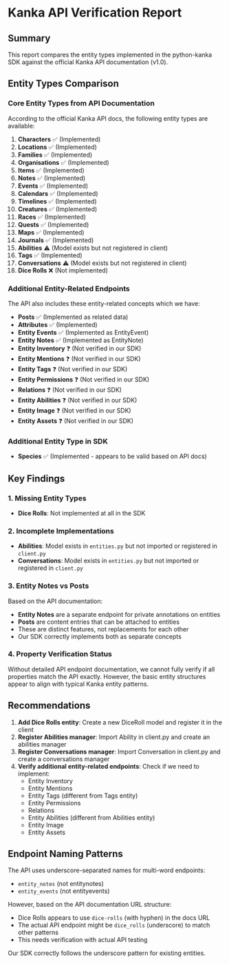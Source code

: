 # Kanka API Verification Report

## Summary

This report compares the entity types implemented in the python-kanka SDK against the official Kanka API documentation (v1.0).

## Entity Types Comparison

### Core Entity Types from API Documentation

According to the official Kanka API docs, the following entity types are available:

1. **Characters** ✅ (Implemented)
2. **Locations** ✅ (Implemented)
3. **Families** ✅ (Implemented) 
4. **Organisations** ✅ (Implemented)
5. **Items** ✅ (Implemented)
6. **Notes** ✅ (Implemented)
7. **Events** ✅ (Implemented)
8. **Calendars** ✅ (Implemented)
9. **Timelines** ✅ (Implemented)
10. **Creatures** ✅ (Implemented)
11. **Races** ✅ (Implemented)
12. **Quests** ✅ (Implemented)
13. **Maps** ✅ (Implemented)
14. **Journals** ✅ (Implemented)
15. **Abilities** ⚠️ (Model exists but not registered in client)
16. **Tags** ✅ (Implemented)
17. **Conversations** ⚠️ (Model exists but not registered in client)
18. **Dice Rolls** ❌ (Not implemented)

### Additional Entity-Related Endpoints

The API also includes these entity-related concepts which we have:

- **Posts** ✅ (Implemented as related data)
- **Attributes** ✅ (Implemented)
- **Entity Events** ✅ (Implemented as EntityEvent)
- **Entity Notes** ✅ (Implemented as EntityNote)
- **Entity Inventory** ❓ (Not verified in our SDK)
- **Entity Mentions** ❓ (Not verified in our SDK)
- **Entity Tags** ❓ (Not verified in our SDK)
- **Entity Permissions** ❓ (Not verified in our SDK)
- **Relations** ❓ (Not verified in our SDK)
- **Entity Abilities** ❓ (Not verified in our SDK)
- **Entity Image** ❓ (Not verified in our SDK)
- **Entity Assets** ❓ (Not verified in our SDK)

### Additional Entity Type in SDK

- **Species** ✅ (Implemented - appears to be valid based on API docs)

## Key Findings

### 1. Missing Entity Types
- **Dice Rolls**: Not implemented at all in the SDK

### 2. Incomplete Implementations
- **Abilities**: Model exists in `entities.py` but not imported or registered in `client.py`
- **Conversations**: Model exists in `entities.py` but not imported or registered in `client.py`

### 3. Entity Notes vs Posts
Based on the API documentation:
- **Entity Notes** are a separate endpoint for private annotations on entities
- **Posts** are content entries that can be attached to entities
- These are distinct features, not replacements for each other
- Our SDK correctly implements both as separate concepts

### 4. Property Verification Status
Without detailed API endpoint documentation, we cannot fully verify if all properties match the API exactly. However, the basic entity structures appear to align with typical Kanka entity patterns.

## Recommendations

1. **Add Dice Rolls entity**: Create a new DiceRoll model and register it in the client
2. **Register Abilities manager**: Import Ability in client.py and create an abilities manager
3. **Register Conversations manager**: Import Conversation in client.py and create a conversations manager
4. **Verify additional entity-related endpoints**: Check if we need to implement:
   - Entity Inventory
   - Entity Mentions
   - Entity Tags (different from Tags entity)
   - Entity Permissions
   - Relations
   - Entity Abilities (different from Abilities entity)
   - Entity Image
   - Entity Assets

## Endpoint Naming Patterns

The API uses underscore-separated names for multi-word endpoints:
- `entity_notes` (not entitynotes)
- `entity_events` (not entityevents)

However, based on the API documentation URL structure:
- Dice Rolls appears to use `dice-rolls` (with hyphen) in the docs URL
- The actual API endpoint might be `dice_rolls` (underscore) to match other patterns
- This needs verification with actual API testing

Our SDK correctly follows the underscore pattern for existing entities.
